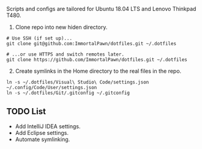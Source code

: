 Scripts and configs are tailored for Ubuntu 18.04 LTS and Lenovo Thinkpad T480.
<br>
1. Clone repo into new hiden directory.
```
# Use SSH (if set up)...
git clone git@github.com:ImmortalPawn/dotfiles.git ~/.dotfiles

# ...or use HTTPS and switch remotes later.
git clone https://github.com/ImmortalPawn/dotfiles.git ~/.dotfiles
```
2. Create symlinks in the Home directory to the real files in the repo.
```
ln -s ~/.dotfiles/Visual\ Studio\ Code/settings.json ~/.config/Code/User/settings.json
ln -s ~/.dotfiles/Git/.gitconfig ~/.gitconfig
```
## TODO List
* Add IntelliJ IDEA settings.
* Add Eclipse settings.
* Automate symlinking.
